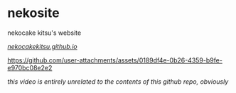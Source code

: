 # nekosite
nekocake kitsu's website

*[nekocakekitsu.github.io](https://nekocakekitsu.github.io/)*






https://github.com/user-attachments/assets/0189df4e-0b26-4359-b9fe-e970bc08e2e2

*this video is entirely unrelated to the contents of this github repo, obviously*
